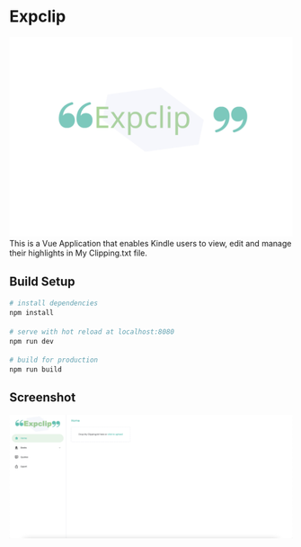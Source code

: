 # Expclip
![](expclip-logo.svg)
This is a Vue Application that enables Kindle users to view, edit and manage their highlights in My Clipping.txt file. 

## Build Setup
```bash
# install dependencies
npm install

# serve with hot reload at localhost:8080
npm run dev

# build for production
npm run build
```

## Screenshot 
![](Screenshot1.png)